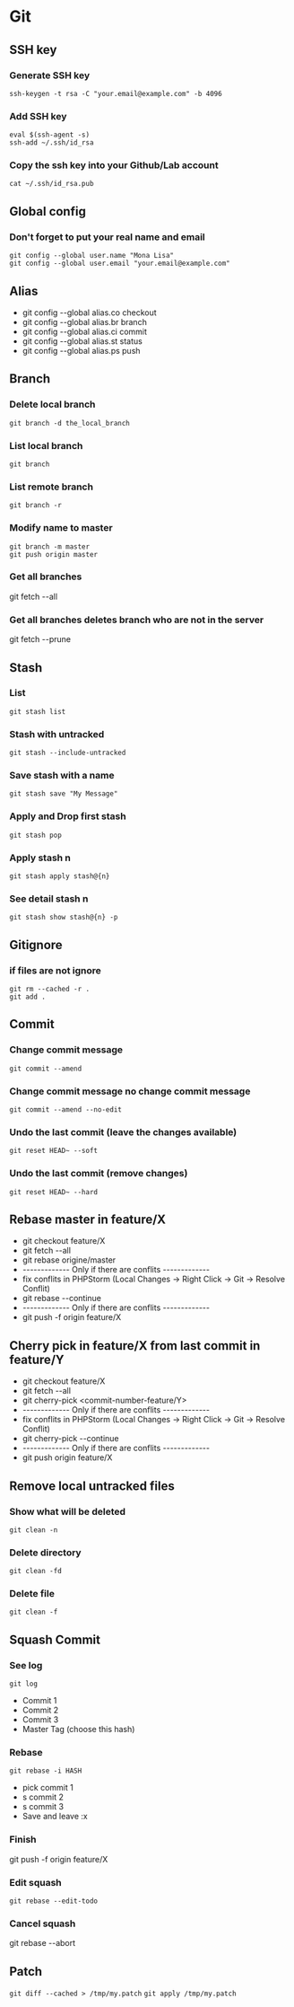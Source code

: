 # Git
## SSH key
### Generate SSH key
```ssh-keygen -t rsa -C "your.email@example.com" -b 4096```
### Add SSH key
```
eval $(ssh-agent -s)
ssh-add ~/.ssh/id_rsa
```
### Copy the ssh key into your Github/Lab account
```cat ~/.ssh/id_rsa.pub```
## Global config 
### Don't forget to put your real name and email 
```
git config --global user.name "Mona Lisa"
git config --global user.email "your.email@example.com"
```
## Alias
- git config --global alias.co checkout 
- git config --global alias.br branch 
- git config --global alias.ci commit 
- git config --global alias.st status 
- git config --global alias.ps push 
## Branch
### Delete local branch
```git branch -d the_local_branch```
### List local branch
```git branch```
### List remote branch
```git branch -r```
### Modify name to master
```
git branch -m master
git push origin master
```
### Get all branches
git fetch --all
### Get all branches deletes branch who are not in the server
git fetch --prune
## Stash
### List 
```git stash list```
### Stash with untracked
```git stash --include-untracked```
### Save stash with a name
```git stash save "My Message"```
### Apply and Drop first stash
```git stash pop```
### Apply stash n
```git stash apply stash@{n}```
### See detail stash n
```git stash show stash@{n} -p```
## Gitignore
### if files are not ignore
```
git rm --cached -r .
git add .
```
## Commit
### Change commit message
```git commit --amend```
### Change commit message no change commit message
```git commit --amend --no-edit```
### Undo the last commit (leave the changes available)
```git reset HEAD~ --soft```
### Undo the last commit (remove changes)
```git reset HEAD~ --hard```
## Rebase master in feature/X
- git checkout feature/X
- git fetch --all
- git rebase origine/master
- ------------- Only if there are conflits -------------
- fix conflits in PHPStorm (Local Changes -> Right Click -> Git -> Resolve Conflit)
- git rebase --continue
- ------------- Only if there are conflits -------------
- git push -f origin feature/X
## Cherry pick in feature/X from last commit in feature/Y
- git checkout feature/X
- git fetch --all
- git cherry-pick <commit-number-feature/Y>
- ------------- Only if there are conflits -------------
- fix conflits in PHPStorm (Local Changes -> Right Click -> Git -> Resolve Conflit)
- git cherry-pick --continue
- ------------- Only if there are conflits -------------
- git push origin feature/X
## Remove local untracked files 
### Show what will be deleted
```git clean -n```
### Delete directory
```git clean -fd```
### Delete file
```git clean -f```
## Squash Commit
### See log
```git log```
- Commit 1
- Commit 2
- Commit 3
- Master Tag (choose this hash)
### Rebase
```git rebase -i HASH```
- pick commit 1
- s commit 2
- s commit 3
- Save and leave :x
### Finish
git push -f origin feature/X
### Edit squash
```git rebase --edit-todo```
### Cancel squash
git rebase --abort
## Patch
```git diff --cached > /tmp/my.patch```
```git apply /tmp/my.patch```
